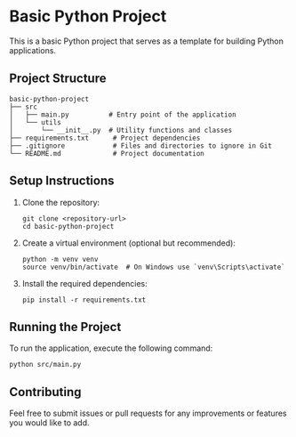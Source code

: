 # Basic Python Project

This is a basic Python project that serves as a template for building Python applications. 

## Project Structure

```
basic-python-project
├── src
│   ├── main.py          # Entry point of the application
│   └── utils
│       └── __init__.py  # Utility functions and classes
├── requirements.txt      # Project dependencies
├── .gitignore            # Files and directories to ignore in Git
└── README.md             # Project documentation
```

## Setup Instructions

1. Clone the repository:
   ```
   git clone <repository-url>
   cd basic-python-project
   ```

2. Create a virtual environment (optional but recommended):
   ```
   python -m venv venv
   source venv/bin/activate  # On Windows use `venv\Scripts\activate`
   ```

3. Install the required dependencies:
   ```
   pip install -r requirements.txt
   ```

## Running the Project

To run the application, execute the following command:
```
python src/main.py
```

## Contributing

Feel free to submit issues or pull requests for any improvements or features you would like to add.